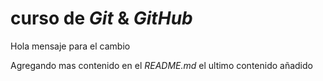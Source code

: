 # curso de _Git_ & _GitHub_

Hola mensaje para el cambio

Agregando mas contenido en el _README.md_
el ultimo contenido añadido
